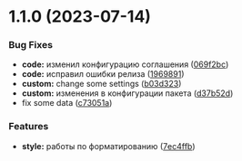 

# 1.1.0 (2023-07-14)


### Bug Fixes

* **code:** изменил конфигурацию соглашения ([069f2bc](https://github.com/evrika-company/Evrika_Standarts/commit/069f2bcd53caf23722176694e722c9c99a7e65d8))
* **code:** исправил ошибки релиза ([1969891](https://github.com/evrika-company/Evrika_Standarts/commit/196989185122fb39c2684e349a9e0e3d1d0be7ad))
* **custom:** change some settings ([b03d323](https://github.com/evrika-company/Evrika_Standarts/commit/b03d3238e1e79a33581295755c72576f33213818))
* **custom:** изменения в конфигурации пакета ([d37b52d](https://github.com/evrika-company/Evrika_Standarts/commit/d37b52dbcf506e908d13918fb3d6678d7e94a99b))
* fix some data ([c73051a](https://github.com/evrika-company/Evrika_Standarts/commit/c73051aaf52bc99ec11ead4fd48fdebcebd6e03c))


### Features

* **style:** работы по форматированию ([7ec4ffb](https://github.com/evrika-company/Evrika_Standarts/commit/7ec4ffbdfef8df99bff828fbb199330f4730a64d))